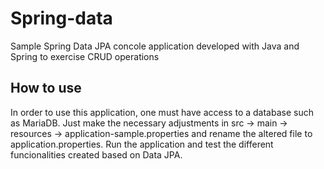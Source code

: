 # Spring-data
Sample Spring Data JPA concole application developed with Java and Spring to exercise CRUD operations

## How to use
In order to use this application, one must have access to a database such as MariaDB.
Just make the necessary adjustments in src -> main -> resources -> application-sample.properties
and rename the altered file to application.properties.
Run the application and test the different funcionalities created based on Data JPA.
